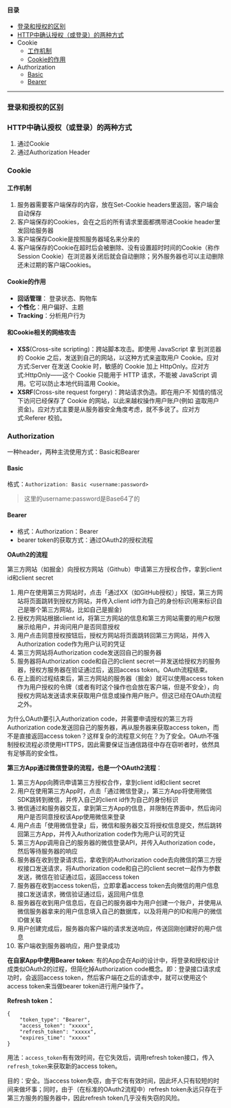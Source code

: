 #### 目录

- [登录和授权的区别](https://github.com/xfhy/Android-Notes/blob/master/Blogs/Computer/Network/登录和第三方授权.md#head1)
- [HTTP中确认授权（或登录）的两种方式](https://github.com/xfhy/Android-Notes/blob/master/Blogs/Computer/Network/登录和第三方授权.md#head2)
- Cookie
  - [工作机制](https://github.com/xfhy/Android-Notes/blob/master/Blogs/Computer/Network/登录和第三方授权.md#head4)
  - [Cookie的作用](https://github.com/xfhy/Android-Notes/blob/master/Blogs/Computer/Network/登录和第三方授权.md#head5)
- Authorization
  - [Basic](https://github.com/xfhy/Android-Notes/blob/master/Blogs/Computer/Network/登录和第三方授权.md#head7)
  - [Bearer](https://github.com/xfhy/Android-Notes/blob/master/Blogs/Computer/Network/登录和第三方授权.md#head8)

------

### 登录和授权的区别

### HTTP中确认授权（或登录）的两种方式

1. 通过Cookie
2. 通过Authorization Header

### Cookie

#### 工作机制

1. 服务器需要客户端保存的内容，放在Set-Cookie headers里返回，客户端会自动保存
2. 客户端保存的Cookies，会在之后的所有请求里面都携带进Cookie header里发回给服务器
3. 客户端保存Cookie是按照服务器域名来分来的
4. 客户端保存的Cookie在超时后会被删除、没有设置超时时间的Cookie（称作Session Cookie）在浏览器关闭后就会自动删除；另外服务器也可以主动删除还未过期的客户端Cookies。

#### Cookie的作用

- **回话管理**： 登录状态、购物车
- **个性化**：用户偏好、主题
- **Tracking**：分析用户行为

#### 和Cookie相关的网络攻击

- **XSS**(Cross-site scripting)：跨站脚本攻击。即使用 JavaScript 拿 到浏览器的 Cookie 之后，发送到自己的网站，以这种方式来盗取用户 Cookie。应对方式:Server 在发送 Cookie 时，敏感的 Cookie 加上 HttpOnly。应对方式:HttpOnly——这个 Cookie 只能用于 HTTP 请求，不能被 JavaScript 调用。它可以防止本地代码滥用 Cookie。
- **XSRF**(Cross-site request forgery)：跨站请求伪造。即在用户不 知情的情况下访问已经保存了 Cookie 的网站，以此来越权操作用户账户(例如 盗取用户资金)。应对方式主要是从服务器安全⻆度考虑，就不多说了。应对方式:Referer 校验。

### Authorization

一种header，两种主流使用方式：Basic和Bearer

#### Basic

格式：`Authorization: Basic <username:password>`

> 这里的username:password是Base64了的

#### Bearer

- 格式：Authorization：Bearer
- bearer token的获取方式：通过OAuth2的授权流程

**OAuth2的流程**

第三方网站（如掘金）向授权方网站（Github）申请第三方授权合作，拿到client id和client secret

1. 用户在使用第三方网站时，点击「通过XX（如GitHub授权）」按钮，第三方网站将页面跳转到授权方网站，并传入client id作为自己的身份标识(用来标识自己是哪个第三方网站，比如自己是掘金)
2. 授权方网站根据client id，将第三方网站的信息和第三方网站需要的用户权限展示给用户，并询问用户是否同意授权
3. 用户点击同意授权按钮后，授权方网站将页面跳转回第三方网站，并传入Authorization code作为用户认可的凭证
4. 第三方网站将Authorization code发送回自己的服务器
5. 服务器将Authorization code和自己的client secret一并发送给授权方的服务器，授权方服务器在验证通过后，返回access token。OAuth流程结束。
6. 在上面的过程结束后，第三方网站的服务器（掘金）就可以使用access token作为用户授权的令牌（或者有时这个操作也会放在客户端，但是不安全），向授权方网站发送请求来获取用户信息或操作用户账户。但这已经在OAuth流程之外。

为什么OAuth要引入Authorization code，并需要申请授权的第三方将Authorization code发送回自己的服务器，再从服务器来获取access token，而不是直接返回access token？这样复杂的流程意义何在？为了安全。OAuth不强制授权流程必须使用HTTPS，因此需要保证当通信路径中存在窃听者时，依然具有足够高的安全性。

**第三方App通过微信登录的流程，也是一个OAuth2流程**：

1. 第三方App向腾讯申请第三方授权合作，拿到client id和client secret
2. 用户在使用第三方App时，点击「通过微信登录」，第三方App将使用微信SDK跳转到微信，并传入自己的client id作为自己的身份标识
3. 微信通过和服务器交互，拿到第三方App的信息，并限制在界面中，然后询问用户是否同意授权该App使用微信来登录
4. 用户点击「使用微信登录」后，微信和服务器交互将授权信息提交，然后跳转回第三方App，并传入Authorization code作为用户认可的凭证
5. 第三方App调用自己的服务器的微信登录API，并传入Authorization code，然后等待服务器的响应
6. 服务器在收到登录请求后，拿收到的Authorization code去向微信的第三方授权接口发送请求，将Authorization code和自己的client secret一起作为参数发送，微信在验证通过后，返回access token
7. 服务器在收到access token后，立即拿着access token去向微信的用户信息接口发送请求，微信验证通过后，返回用户信息
8. 服务器在收到用户信息后，在自己的服务器中为用户创建一个账户，并使用从微信服务器拿来的用户信息填入自己的数据库，以及将用户的ID和用户的微信ID做关联
9. 用户创建完成后，服务器向客户端的请求发送响应，传送回刚创建好的用户信息
10. 客户端收到服务器响应，用户登录成功

**在自家App中使用Bearer token**: 有的App会在Api的设计中，将登录和授权设计成类似OAuth2的过程，但简化掉Authorization code概念。即：登录接口请求成功时，会返回access token，然后客户端在之后的请求中，就可以使用这个access token来当做bearer token进行用户操作了。

**Refresh token：**

```
{
    "token_type": "Bearer", 
    "access_token": "xxxxx", 
    "refresh_token": "xxxxx", 
    "expires_time": "xxxxx"
}
```

用法：`access_token`有有效时间，在它失效后，调用refresh token接口，传入`refresh_token`来获取新的access token。

目的：安全。当access token失窃，由于它有有效时间，因此坏人只有较短的时间来做坏事；同时，由于（在标准的OAuth2流程中）refresh token永远只存在于第三方服务的服务器中，因此refresh token几乎没有失窃的风险。